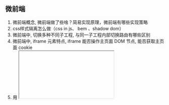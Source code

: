 ## 微前端

1. 微前端概念, 微前端做了些啥？简易实现原理，微前端有哪些实现策略
2. css样式隔离怎么做（css in js、 bem 、shadow dom）
3. 微前端中, 切换多种不同子工程, 与同一子工程内部切换路由有哪些区别
4. 微前端中, iframe 元素特点, iframe 能否操作主页面 DOM 节点, 能否获取主页面 cookie
5. 用 <iframe> 实现微前端， 有什么缺陷？ 路由和样式受到限制， 不能正常使用浏览器的后退/前进按钮， 那你们的项目是如何解决这一点的？
